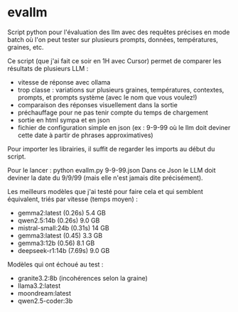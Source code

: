 # evallm
Script python pour l'évaluation des llm avec des requêtes précises en mode batch où l'on peut tester sur plusieurs prompts, données, températures, graines, etc.

Ce script (que j'ai fait ce soir en 1H avec Cursor) permet de comparer les résultats de plusieurs LLM :
- vitesse de réponse avec ollama
- trop classe : variations sur plusieurs graines, températures, contextes, prompts, et prompts système (avec le nom que vous voulez!)
- comparaison des réponses visuellement dans la sortie
- préchauffage pour ne pas tenir compte du temps de chargement
- sortie en html sympa et en json
- fichier de configuration simple en json (ex : 9-9-99 où le llm doit deviner cette date à partir de phrases approximatives)

Pour importer les librairies, il suffit de regarder les imports au début du script.

Pour le lancer : python evallm.py 9-9-99.json
Dans ce Json le LLM doit deviner la date du 9/9/99 (mais elle n'est jamais dite précisément).

Les meilleurs modèles que j'ai testé pour faire cela et qui semblent équivalent, triés par vitesse (temps moyen) : 
- gemma2:latest (0.26s) 5.4 GB
- qwen2.5:14b (0.26s) 9.0 GB
- mistral-small:24b (0.31s) 14 GB
- gemma3:latest (0.45) 3.3 GB
- gemma3:12b (0.56) 8.1 GB
- deepseek-r1:14b (7.69s) 9.0 GB

Modèles qui ont échoué au test : 
- granite3.2:8b (incohérences selon la graine)
- llama3.2:latest
- moondream:latest
- qwen2.5-coder:3b
